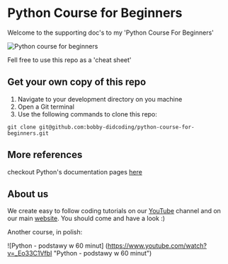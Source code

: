 # Python Course for Beginners

Welcome to the supporting doc's to my 'Python Course For Beginners'

![Python course for beginners](https://static.didcoding.com/media/tutorials/Python_course.jpg "Python Course For Beginners")

Fell free to use this repo as a 'cheat sheet'

## Get your own copy of this repo
1. Navigate to your development directory on you machine
2. Open a Git terminal
3. Use the following commands to clone this repo:

```
git clone git@github.com:bobby-didcoding/python-course-for-beginners.git
```

## More references
checkout Python's documentation pages <a href="https://docs.python.org/3/" target="_blank">here</a>

## About us
We create easy to follow coding tutorials on our <a href="https://www.youtube.com/channel/UCitbHjDxcR3JBErnRLCuYkw" target="_blank">YouTube</a> channel and on our main <a href="https://didcoding.com" target="_blank">website</a>. You should come and have a look :)




Another course, in polish:


![Python - podstawy w 60 minut] (https://www.youtube.com/watch?v=_Eo33C1VfbI "Python - podstawy w 60 minut")